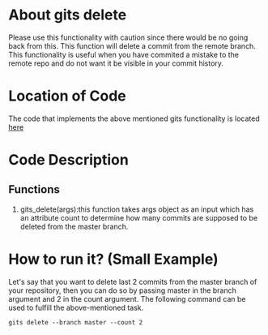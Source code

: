 # About gits delete
Please use this functionality with caution since there would be no going back from this.
This function will delete a commit from the remote branch.
This functionality is useful when you have commited a mistake to the remote repo and do not
want it be visible in your commit history.

# Location of Code
The code that implements the above mentioned gits functionality is located [here](https://github.com/harshitpatel96/GITS/blob/master/code/gits_delete.py)

# Code Description
## Functions
1. gits_delete(args):this function takes args object as an input which has an attribute count to determine how many commits are supposed to be deleted from the master branch. 


# How to run it? (Small Example)
Let's say that you want to delete last 2 commits from the master branch of your repository, then you can do so by passing master in the branch argument and 2 in the count argument. The following command can be used to fulfill the above-mentioned task.

```
gits delete --branch master --count 2
```
